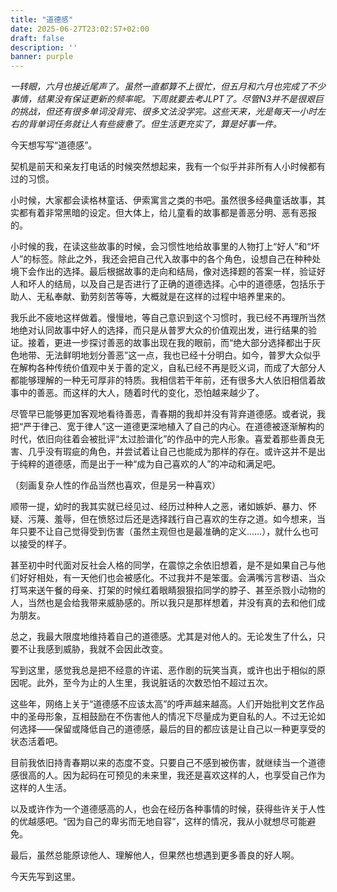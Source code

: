 ```yaml
---
title: "道德感"
date: 2025-06-27T23:02:57+02:00
draft: false
description: ''
banner: purple
---
```

*一转眼，六月也接近尾声了。虽然一直都算不上很忙，但五月和六月也完成了不少事情，结果没有保证更新的频率呢。下周就要去考JLPT了。尽管N3并不是很艰巨的挑战，但还有很多单词没背完、很多文法没学完。这些天来，光是每天一小时左右的背单词任务就让人有些疲惫了。但生活更充实了，算是好事一件。*

今天想写写“道德感”。

契机是前天和亲友打电话的时候突然想起来，我有一个似乎并非所有人小时候都有过的习惯。

小时候，大家都会读格林童话、伊索寓言之类的书吧。虽然很多经典童话故事，其实都有着非常黑暗的设定。但大体上，给儿童看的故事都是善恶分明、恶有恶报的。

小时候的我，在读这些故事的时候，会习惯性地给故事里的人物打上“好人”和“坏人”的标签。除此之外，我还会把自己代入故事中的各个角色，设想自己在种种处境下会作出的选择。最后根据故事的走向和结局，像对选择题的答案一样，验证好人和坏人的结局，以及自己是否进行了正确的道德选择。心中的道德感，包括乐于助人、无私奉献、勤劳刻苦等等，大概就是在这样的过程中培养里来的。

我乐此不疲地这样做着。慢慢地，等自己意识到这个习惯时，我已经不再理所当然地绝对认同故事中好人的选择，而只是从普罗大众的价值观出发，进行结果的验证。接着，更进一步探讨善恶的故事出现在我的眼前，而“绝大部分选择都出于灰色地带、无法鲜明地划分善恶”这一点，我也已经十分明白。如今，普罗大众似乎在解构各种传统价值观中关于善的定义，自私已经不再是贬义词，而成了大部分人都能够理解的一种无可厚非的特质。我相信若干年前，还有很多大人依旧相信着故事中的善恶。而这样的大人，随着时代的变化，恐怕越来越少了。

尽管早已能够更加客观地看待善恶，青春期的我却并没有背弃道德感。或者说，我把“严于律己、宽于律人”这一道德更深地植入了自己的内心。在道德被逐渐解构的时代，依旧向往着会被批评“太过脸谱化”的作品中的完人形象。喜爱着那些善良无害、几乎没有瑕疵的角色，并尝试着让自己也能成为那样的存在。或许这并不是出于纯粹的道德感，而是出于一种“成为自己喜欢的人”的冲动和满足吧。

（刻画复杂人性的作品当然也喜欢，但是另一种喜欢）

顺带一提，幼时的我其实就已经见过、经历过种种人之恶，诸如嫉妒、暴力、怀疑、污蔑、羞辱，但在愤怒过后还是选择践行自己喜欢的生存之道。如今想来，当年只要不让自己觉得受到伤害（虽然主观但也是最准确的定义……），就什么也可以接受的样子。

甚至初中时代面对反社会人格的同学，在震惊之余依旧想着，是不是如果自己与他们好好相处，有一天他们也会被感化。不过我并不是笨蛋。会满嘴污言秽语、当众打骂来送午餐的母亲、打架的时候红着眼睛狠狠掐同学的脖子、甚至杀戮小动物的人，当然也是会给我带来威胁感的。所以我只是那样想着，并没有真的去和他们成为朋友。

总之，我最大限度地维持着自己的道德感。尤其是对他人的。无论发生了什么，只要不让我感到威胁，我就不会因此改变。

写到这里，感觉我总是把不经意的许诺、恶作剧的玩笑当真，或许也出于相似的原因呢。此外，至今为止的人生里，我说脏话的次数恐怕不超过五次。

这些年，网络上关于“道德感不应该太高”的呼声越来越高。人们开始批判文艺作品中的圣母形象，互相鼓励在不伤害他人的情况下尽量成为更自私的人。不过无论如何选择——保留或降低自己的道德感，最后的目的都应该是让自己以一种更享受的状态活着吧。

目前我依旧持青春期以来的态度不变。只要自己不感到被伤害，就继续当一个道德感很高的人。因为起码在可预见的未来里，我还是喜欢这样的人，也享受自己作为这样的人生活。

以及或许作为一个道德感高的人，也会在经历各种事情的时候，获得些许关于人性的优越感吧。“因为自己的卑劣而无地自容”，这样的情况，我从小就想尽可能避免。

最后，虽然总能原谅他人、理解他人，但果然也想遇到更多善良的好人啊。

今天先写到这里。